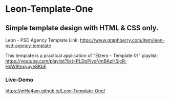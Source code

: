 # Leon-Template-One
## Simple template design with HTML & CSS only.

Leon - PSD Agency Template Link:
https://www.graphberry.com/item/leon-psd-agency-template

This template is a practical application of "Elzero - Template 01" playlist:
https://youtube.com/playlist?list=PLDoPjvoNmBAzHSjcR-HnW9tnxyuye8KbF

### Live-Demo
https://mHe4am.github.io/Leon-Template-One/